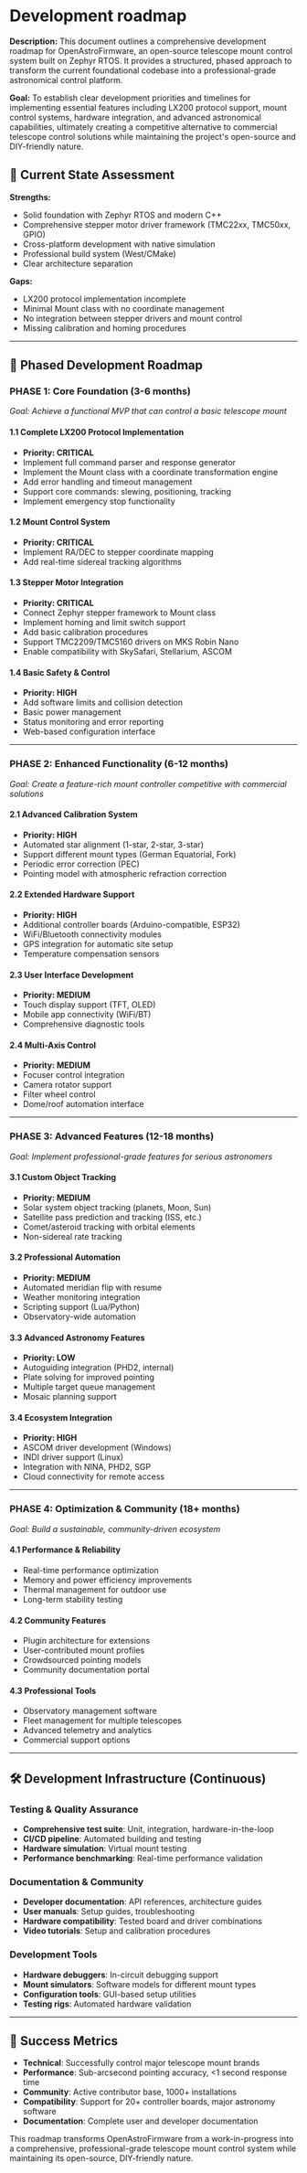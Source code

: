 # Development roadmap

**Description:** This document outlines a comprehensive development roadmap for OpenAstroFirmware, an open-source telescope mount control system built on Zephyr RTOS. It provides a structured, phased approach to transform the current foundational codebase into a professional-grade astronomical control platform.

**Goal:** To establish clear development priorities and timelines for implementing essential features including LX200 protocol support, mount control systems, hardware integration, and advanced astronomical capabilities, ultimately creating a competitive alternative to commercial telescope control solutions while maintaining the project's open-source and DIY-friendly nature.

## 🎯 Current State Assessment

**Strengths:**
- Solid foundation with Zephyr RTOS and modern C++
- Comprehensive stepper motor driver framework (TMC22xx, TMC50xx, GPIO)
- Cross-platform development with native simulation
- Professional build system (West/CMake)
- Clear architecture separation

**Gaps:**
- LX200 protocol implementation incomplete
- Minimal Mount class with no coordinate management
- No integration between stepper drivers and mount control
- Missing calibration and homing procedures

---

## 🚀 Phased Development Roadmap

### **PHASE 1: Core Foundation (3-6 months)**
*Goal: Achieve a functional MVP that can control a basic telescope mount*

#### 1.1 Complete LX200 Protocol Implementation
- **Priority: CRITICAL**
- Implement full command parser and response generator
- Implement the Mount class with a coordinate transformation engine
- Add error handling and timeout management
- Support core commands: slewing, positioning, tracking
- Implement emergency stop functionality

#### 1.2 Mount Control System
- **Priority: CRITICAL** 
- Implement RA/DEC to stepper coordinate mapping
- Add real-time sidereal tracking algorithms

#### 1.3 Stepper Motor Integration
- **Priority: CRITICAL**
- Connect Zephyr stepper framework to Mount class
- Implement homing and limit switch support
- Add basic calibration procedures
- Support TMC2209/TMC5160 drivers on MKS Robin Nano
- Enable compatibility with SkySafari, Stellarium, ASCOM

#### 1.4 Basic Safety & Control
- **Priority: HIGH**
- Add software limits and collision detection
- Basic power management
- Status monitoring and error reporting
- Web-based configuration interface

---

### **PHASE 2: Enhanced Functionality (6-12 months)**
*Goal: Create a feature-rich mount controller competitive with commercial solutions*

#### 2.1 Advanced Calibration System
- **Priority: HIGH**
- Automated star alignment (1-star, 2-star, 3-star)
- Support different mount types (German Equatorial, Fork)
- Periodic error correction (PEC)
- Pointing model with atmospheric refraction correction

#### 2.2 Extended Hardware Support
- **Priority: HIGH**
- Additional controller boards (Arduino-compatible, ESP32)
- WiFi/Bluetooth connectivity modules
- GPS integration for automatic site setup
- Temperature compensation sensors

#### 2.3 User Interface Development
- **Priority: MEDIUM**
- Touch display support (TFT, OLED)
- Mobile app connectivity (WiFi/BT)
- Comprehensive diagnostic tools

#### 2.4 Multi-Axis Control
- **Priority: MEDIUM**
- Focuser control integration
- Camera rotator support
- Filter wheel control
- Dome/roof automation interface

---

### **PHASE 3: Advanced Features (12-18 months)**
*Goal: Implement professional-grade features for serious astronomers*

#### 3.1 Custom Object Tracking
- **Priority: MEDIUM**
- Solar system object tracking (planets, Moon, Sun)
- Satellite pass prediction and tracking (ISS, etc.)
- Comet/asteroid tracking with orbital elements
- Non-sidereal rate tracking

#### 3.2 Professional Automation
- **Priority: MEDIUM**
- Automated meridian flip with resume
- Weather monitoring integration
- Scripting support (Lua/Python)
- Observatory-wide automation

#### 3.3 Advanced Astronomy Features
- **Priority: LOW**
- Autoguiding integration (PHD2, internal)
- Plate solving for improved pointing
- Multiple target queue management
- Mosaic planning support

#### 3.4 Ecosystem Integration
- **Priority: HIGH**
- ASCOM driver development (Windows)
- INDI driver support (Linux)
- Integration with NINA, PHD2, SGP
- Cloud connectivity for remote access

---

### **PHASE 4: Optimization & Community (18+ months)**
*Goal: Build a sustainable, community-driven ecosystem*

#### 4.1 Performance & Reliability
- Real-time performance optimization
- Memory and power efficiency improvements
- Thermal management for outdoor use
- Long-term stability testing

#### 4.2 Community Features
- Plugin architecture for extensions
- User-contributed mount profiles
- Crowdsourced pointing models
- Community documentation portal

#### 4.3 Professional Tools
- Observatory management software
- Fleet management for multiple telescopes
- Advanced telemetry and analytics
- Commercial support options

---

## 🛠️ Development Infrastructure (Continuous)

### Testing & Quality Assurance
- **Comprehensive test suite**: Unit, integration, hardware-in-the-loop
- **CI/CD pipeline**: Automated building and testing
- **Hardware simulation**: Virtual mount testing
- **Performance benchmarking**: Real-time performance validation

### Documentation & Community
- **Developer documentation**: API references, architecture guides
- **User manuals**: Setup guides, troubleshooting
- **Hardware compatibility**: Tested board and driver combinations
- **Video tutorials**: Setup and calibration procedures

### Development Tools
- **Hardware debuggers**: In-circuit debugging support
- **Mount simulators**: Software models for different mount types
- **Configuration tools**: GUI-based setup utilities
- **Testing rigs**: Automated hardware validation

---

## 🎯 Success Metrics

- **Technical**: Successfully control major telescope mount brands
- **Performance**: Sub-arcsecond pointing accuracy, <1 second response time
- **Community**: Active contributor base, 1000+ installations
- **Compatibility**: Support for 20+ controller boards, major astronomy software
- **Documentation**: Complete user and developer documentation

This roadmap transforms OpenAstroFirmware from a work-in-progress into a comprehensive, professional-grade telescope mount control system while maintaining its open-source, DIY-friendly nature.
